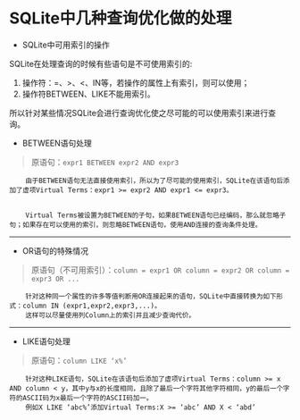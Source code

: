 # SQLite中几种查询优化做的处理
* SQLite中可用索引的操作

SQLite在处理查询的时候有些语句是不可使用索引的:


1.	操作符：=、>、<、IN等，若操作的属性上有索引，则可以使用；
2.	操作符BETWEEN、LIKE不能用索引。


所以针对某些情况SQLite会进行查询优化使之尽可能的可以使用索引来进行查询。

* BETWEEN语句处理

>原语句：`expr1 BETWEEN expr2 AND expr3 `

        由于BETWEEN语句无法直接使用索引，所以为了尽可能的使用索引，SQLite在该语句后添加了虚项Virtual Terms：expr1 >= expr2 AND expr1 <= expr3。


        Virtual Terms被设置为BETWEEN的子句，如果BETWEEN语句已经编码，那么就忽略子句；如果存在可以使用的索引，则忽略BETWEEN语句，使用AND连接的查询条件处理。

---------------------------------------

* OR语句的特殊情况


>原语句（不可用索引）：`column = expr1 OR column = expr2 OR column = expr3 OR ...`


        针对这种同一个属性的许多等值判断用OR连接起来的语句，SQLite中直接转换为如下形式：column IN (expr1,expr2,expr3,...)。
        这样可以尽量使用列Column上的索引并且减少查询代价。

---------------------------------------
* LIKE语句处理



>原语句：`column LIKE ‘x%’`


        针对这种LIKE语句，SQLite在该语句后添加了虚项Virtual Terms：column >= x AND column < y，其中y与x的长度相同，且除了最后一个字符其他字符相同，y的最后一个字符的ASCII码为x最后一个字符的ASCII码加一。
        例如X LIKE ‘abc%’添加Virtual Terms:X >= ‘abc’ AND X < ‘abd’
